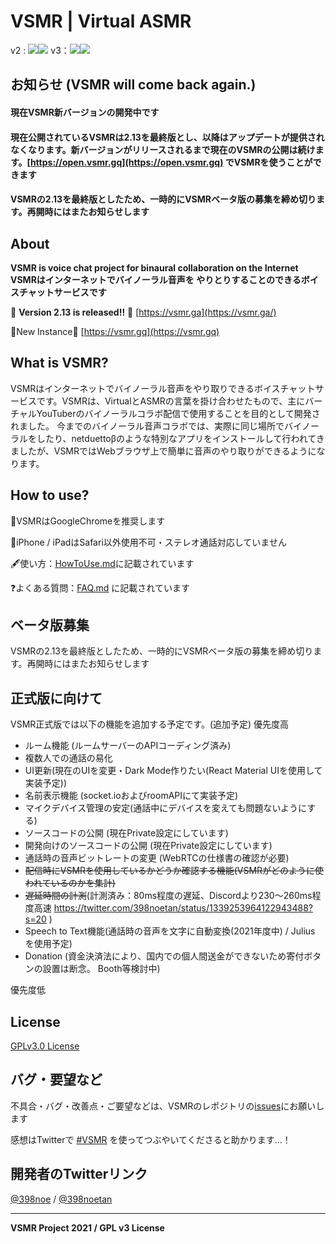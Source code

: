 # VSMR | Virtual ASMR
v2 : ![](https://img.shields.io/badge/Version-2.13-green)![](https://img.shields.io/badge/Build-Pausing-orange)
v3：![](https://img.shields.io/badge/Version-3.2.4-green)![](https://img.shields.io/badge/Dev-passing-blue)

## お知らせ (VSMR will come back again.)

#### 現在VSMR新バージョンの開発中です

#### 現在公開されているVSMRは2.13を最終版とし、以降はアップデートが提供されなくなります。新バージョンがリリースされるまで現在のVSMRの公開は続けます。[https://open.vsmr.gq](https://open.vsmr.gq) でVSMRを使うことができます

#### VSMRの2.13を最終版としたため、一時的にVSMRベータ版の募集を締め切ります。再開時にはまたお知らせします



## About

**VSMR is voice chat project for binaural collaboration on the Internet**
**VSMRはインターネットでバイノーラル音声を やりとりすることのできるボイスチャットサービスです**

🎈 **Version 2.13 is released!!** 🎈 [https://vsmr.ga](https://vsmr.ga/)

🌟New Instance🌟 [https://vsmr.gq](https://vsmr.gq)



## What is VSMR?

VSMRはインターネットでバイノーラル音声をやり取りできるボイスチャットサービスです。VSMRは、VirtualとASMRの言葉を掛け合わせたもので、主にバーチャルYouTuberのバイノーラルコラボ配信で使用することを目的として開発されました。
今までのバイノーラル音声コラボでは、実際に同じ場所でバイノーラルをしたり、netduettoβのような特別なアプリをインストールして行われてきましたが、VSMRではWebブラウザ上で簡単に音声のやり取りができるようになります。



## How to use?

💪VSMRはGoogleChromeを推奨します

🚫iPhone / iPadはSafari以外使用不可・ステレオ通話対応していません

🖋使い方：[HowToUse.md](HowToUse.md)に記載されています

❓よくある質問：[FAQ.md](FAQ.md) に記載されています



## ベータ版募集

VSMRの2.13を最終版としたため、一時的にVSMRベータ版の募集を締め切ります。再開時にはまたお知らせします



## 正式版に向けて
VSMR正式版では以下の機能を追加する予定です。(追加予定)
優先度高

* ルーム機能 (ルームサーバーのAPIコーディング済み)
* 複数人での通話の易化
* UI更新(現在のUIを変更・Dark Mode作りたい(React Material UIを使用して実装予定))
* 名前表示機能 (socket.ioおよびroomAPIにて実装予定)
* マイクデバイス管理の安定(通話中にデバイスを変えても問題ないようにする)
* ソースコードの公開 (現在Private設定にしています)
* 開発向けのソースコードの公開 (現在Private設定にしています)
* 通話時の音声ビットレートの変更 (WebRTCの仕様書の確認が必要)
* ~~配信時にVSMRを使用しているかどうか確認する機能(VSMRがどのように使われているのかを集計)~~
* ~~遅延時間の計測~~(計測済み：80ms程度の遅延、Discordより230～260ms程度高速 https://twitter.com/398noetan/status/1339253964122943488?s=20 )
* Speech to Text機能(通話時の音声を文字に自動変換(2021年度中) / Julius を使用予定)
* Donation (資金決済法により、国内での個人間送金ができないため寄付ボタンの設置は断念。 Booth等検討中)

優先度低



## License

[GPLv3.0 License](LICENSE)



##  バグ・要望など

不具合・バグ・改善点・ご要望などは、VSMRのレポジトリの[issues](https://github.com/398noe/VSMR/issues)にお願いします

感想はTwitterで [#VSMR](https://twitter.com/search?q=%23VSMR) を使ってつぶやいてくださると助かります…！



## 開発者のTwitterリンク

[@398noe](https://twitter.com/398noe) / [@398noetan](https://twitter.com/398noetan)



---

**VSMR Project  2021 / GPL v3 License**